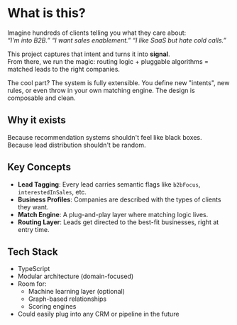 # What is this?

Imagine hundreds of clients telling you what they care about:  
*“I'm into B2B.” “I want sales enablement.” “I like SaaS but hate cold calls.”*

This project captures that intent and turns it into **signal**.  
From there, we run the magic: routing logic + pluggable algorithms = matched leads to the right companies.

The cool part? The system is fully extensible. You define new "intents", new rules, or even throw in your own matching engine. The design is composable and clean.

## Why it exists

Because recommendation systems shouldn't feel like black boxes.  
Because lead distribution shouldn't be random.

## Key Concepts

- **Lead Tagging**: Every lead carries semantic flags like `b2bFocus`, `interestedInSales`, etc.
- **Business Profiles**: Companies are described with the types of clients they want.
- **Match Engine**: A plug-and-play layer where matching logic lives.
- **Routing Layer**: Leads get directed to the best-fit businesses, right at entry time.

## Tech Stack

- TypeScript
- Modular architecture (domain-focused)
- Room for:
  - Machine learning layer (optional)
  - Graph-based relationships
  - Scoring engines
- Could easily plug into any CRM or pipeline in the future
